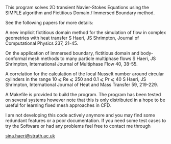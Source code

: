 This program solves 2D transient Navier-Stokes Equations using the SIMPLE algorithm and Fictitious Domain / Immersed Boundary method.  

See the following papers for more details:

A new implicit fictitious domain method for the simulation of flow in complex geometries with heat transfer
S Haeri, JS Shrimpton, Journal of Computational Physics 237, 21-45.

On the application of immersed boundary, fictitious domain and body-conformal mesh methods to many particle multiphase flows
S Haeri, JS Shrimpton, International Journal of Multiphase Flow 40, 38-55.

A correlation for the calculation of the local Nusselt number around circular cylinders in the range 10 ⩽ Re ⩽ 250 and 0.1 ⩽ Pr ⩽ 40
S Haeri, JS Shrimpton, International Journal of Heat and Mass Transfer 59, 219-229.

A Makefile is provided to build the program. The program has been tested on several systems however note that this is only distributed in a hope to be useful for learning fixed mesh approaches in CFD.

I am not developing this code actively anymore and you may find some redundant features or a poor documentation. If you need some test cases to try the Software or had any problems feel free to contact me through

sina.haeri@strath.ac.uk
